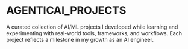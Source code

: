 # AGENTICAI_PROJECTS
A curated collection of AI/ML projects I developed while learning and experimenting with real-world tools, frameworks, and workflows. Each project reflects a milestone in my growth as an AI engineer.
